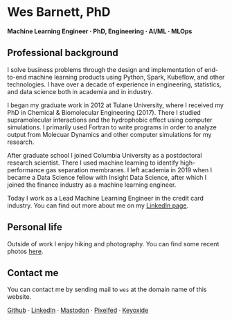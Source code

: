 # Wes Barnett, PhD

**Machine Learning Engineer · PhD, Engineering · AI/ML · MLOps**

## Professional background

I solve business problems through the design and implementation of end-to-end machine learning products using Python, Spark, Kubeflow, and other technologies. I have over a decade of experience in engineering, statistics, and data science both in academia and in industry.

I began my graduate work in 2012 at Tulane University, where I received my PhD in Chemical & Biomolecular Engineering (2017). There I studied supramolecular interactions and the hydrophobic effect using computer simulations. I primarily used Fortran to write programs in order to analyze output from Molecuar Dynamics and other computer simulations for my research.

After graduate school I joined Columbia University as a postdoctoral research scientist. There I used machine learning to identify high-performance gas separation membranes. I left academia in 2019 when I became a Data Science fellow with Insight Data Science, after which I joined the finance industry as a machine learning engineer.

Today I work as a Lead Machine Learning Engineer in the credit card industry. You can find out more about me on my [LinkedIn page](https://linkedin.com/in/wesbarnett).

## Personal life

Outside of work I enjoy hiking and photography. You can find some recent photos [here](https://pixelfed.social/barnett).

## Contact me

You can contact me by sending mail to `wes` at the domain name of this website.

[Github](https://github.com/wesbarnett) · [LinkedIn](https://linkedin.com/in/wesbarnett) · <a rel="me" href="https://fosstodon.org/@barnett">Mastodon</a> · [Pixelfed](https://pixelfed.social/barnett) · [Keyoxide](https://keyoxide.org/hkp/F7B28C61944FE30DABEEB0B01070BCC98C18BD66)
